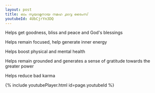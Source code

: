 ```yaml
---
layout: post
title: ഓം സുയാമുനായ നമഹ ൧൦൮ ടൈംസ്
youtubeId: 4UbCjrYn3DQ
---
```

 
 
Helps get goodness, bliss and peace and God's blessings
 
Helps remain focused, help generate inner energy 
 
Helps boost physical and mental health 
 
Helps remain grounded and generates a sense of gratitude towards the greater power 
 
Helps reduce bad karma
 
 
 
 


{% include youtubePlayer.html id=page.youtubeId %}
 
 
